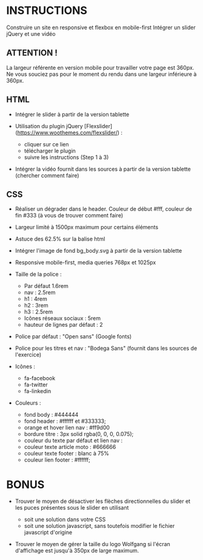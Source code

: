 # INSTRUCTIONS
Construire un site en responsive et flexbox en mobile-first
Intégrer un slider jQuery et une vidéo

## ATTENTION !
La largeur référente en version mobile pour travailler votre page est 360px.
Ne vous souciez pas pour le moment du rendu dans une largeur inférieure à 360px.

## HTML
- Intégrer le slider à partir de la version tablette
- Utilisation du plugin jQuery [Flexslider] (https://www.woothemes.com/flexslider/) :
    - cliquer sur ce lien
    - télécharger le plugin
    - suivre les instructions (Step 1 à 3)

- Intégrer la vidéo fournit dans les sources à partir de la version tablette (chercher comment faire)

## CSS
- Réaliser un dégrader dans le header. Couleur de début #fff, couleur de fin #333 (à vous de trouver comment faire)
- Largeur limité à 1500px maximum pour certains éléments
- Astuce des 62.5% sur la balise html
- Intégrer l'image de fond bg_body.svg à partir de la version tablette
- Responsive mobile-first, media queries 768px et 1025px

- Taille de la police :
    - Par défaut 1.6rem
    - nav : 2.5rem
    - h1 : 4rem
    - h2 : 3rem
    - h3 : 2.5rem
    - Icônes réseaux sociaux : 5rem
    - hauteur de lignes par défaut : 2

- Police par défaut : "Open sans" (Google fonts)
- Police pour les titres et nav : "Bodega Sans" (fournit dans les sources de l'exercice)

- Icônes :
    - fa-facebook
    - fa-twitter
    - fa-linkedin 

- Couleurs :
    - fond body : #444444
    - fond header : #ffffff et #333333;
    - orange et hover lien nav : #ff9d00
    - bordure titre : 3px solid rgba(0, 0, 0, 0.075);
    - couleur du texte par défaut et lien nav : 
    - couleur texte article moto : #666666
    - couleur texte footer : blanc à 75%
    - couleur lien footer : #ffffff;


# BONUS
- Trouver le moyen de désactiver les flèches directionnelles du slider et les puces présentes sous le slider en utilisant
    - soit une solution dans votre CSS
    - soit une solution javascript, sans toutefois modifier le fichier javascript d'origine

- Trouver le moyen de gérer la taille du logo Wolfgang si l'écran d'affichage est jusqu'à 350px de large maximum.
